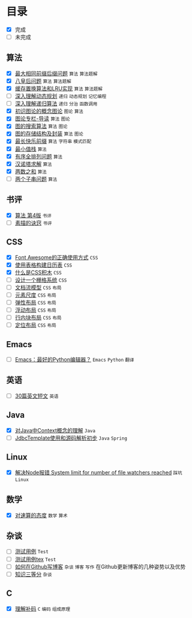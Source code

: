 # 目录

- [x] 完成
- [ ] 未完成

## 算法

- [x] [最大相同前缀后缀问题](articles/algorithm/classical-algorithm-maximum-same-prefix-suffix/) `算法`  `算法题解`   
- [x] [八皇后问题](articles/algorithm/classical-algorithm-n-queens/) `算法`  `算法题解`   
- [x] [缓存置换算法和LRU实现](articles/algorithm/classical-algotithm-for-cache-replacement/) `算法`  `算法题解`   
- [ ] [深入理解动态规划](articles/algorithm/deep-understanding-of-dynamic-programming/) `递归`  `动态规划`  `记忆编程`   
- [ ] [深入理解递归算法](articles/algorithm/deep-understanding-of-recursion/) `递归`  `分治`  `函数调用`   
- [x] [初识图论的概念图论](articles/algorithm/graph-theory-first-learn-and-concepts/) `图论`  `算法`   
- [x] [图论专栏-导读](articles/algorithm/graph-theory-guide/) `算法`  `图论`   
- [x] [图的搜索算法](articles/algorithm/graph-theory-search/) `算法`  `图论`   
- [x] [图的存储结构及封装](articles/algorithm/graph-theory-storage-structure/) `算法`  `图论`   
- [x] [最长快乐前缀](articles/algorithm/question-longest-happy-prefix/) `算法`  `字符串`  `模式匹配`   
- [x] [最小值栈](articles/algorithm/question-min-num-of-stack/) `算法`   
- [x] [有序全排列问题](articles/algorithm/question-next-permutation/) `算法`   
- [x] [汉诺塔求解](articles/algorithm/question-recursion-hanoi/) `算法`   
- [x] [两数之和](articles/algorithm/question-sum-of-two-numbers/) `算法`   
- [ ] [两个子串问题](articles/algorithm/question-two-substrings/) `算法`   

## 书评

- [x] [算法 第4版](articles/book/review-of-algorithm4th/) `书评`   
- [ ] [素描的诀窍](articles/book/review-of-keys-to-drawing/) `书评`   

## CSS

- [x] [Font Awesome的正确使用方式](articles/css/css-building-blocks/correct-use-of-fa/) `CSS`   
- [x] [使用表格构建日历表](articles/css/css-building-blocks/table-based-calendar/) `CSS`   
- [x] [什么是CSS积木](articles/css/css-building-blocks/what-is-this/) `CSS`   
- [ ] [设计一个栅格系统](articles/css/design-a-grid-system/) `CSS`   
- [ ] [文档流模型](articles/css/layout/document-flow/) `CSS`  `布局`   
- [ ] [元素尺度](articles/css/layout/element-scale/) `CSS`  `布局`   
- [ ] [弹性布局](articles/css/layout/flexible-layout/) `CSS`  `布局`   
- [ ] [浮动布局](articles/css/layout/float-layout/) `CSS`  `布局`   
- [ ] [行内块布局](articles/css/layout/inline-layout/) `CSS`  `布局`   
- [ ] [定位布局](articles/css/layout/position-layout/) `CSS`  `布局`   

## Emacs

- [ ] [Emacs：最好的Python编辑器？](articles/emacs/emacs-the-best-python-editor/) `Emacs`  `Python`  `翻译`   

## 英语

- [ ] [30篇英文短文](articles/english/30-short-essays/) `英语`   

## Java

- [x] [对Java中Context概念的理解](articles/java/context-concept-in-java/) `Java`   
- [ ] [JdbcTemplate使用和源码解析初步](articles/java/spring-learn-jebctemplate-src/) `Java`  `Spring`   

## Linux

- [x] [解决Node报错 System limit for number of file watchers reached](articles/linux/solution-for-kde-node-watch-limit-error/) `踩坑`  `Linux`   

## 数学

- [x] [对速算的态度](articles/mathematics/attitude-to-quick-calculation/) `数学`  `算术`   

## 杂谈

- [ ] [测试用例](articles/test/) `Test`   
- [ ] [测试用例tex](articles/tex/test/) `Test`   
- [ ] [如何在Github写博客](articles/yet/how-to-blog-in-github/) `杂谈`  `博客`  `写作`   在Github更新博客的几种姿势以及优势
- [ ] [知识三等分](articles/yet/three-parts-of-knowledge/) `杂谈`   

## C

- [x] [理解补码](articles/yet/understand-complement-code/) `C`  `编码`  `组成原理`   

